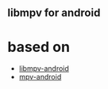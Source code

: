 ## libmpv for android

# based on
- [libmpv-android](https://github.com/jarnedemeulemeester/libmpv-android)
- [mpv-android](https://github.com/mpv-android/mpv-android)